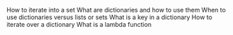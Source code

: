 How to iterate into a set
What are dictionaries and how to use them
When to use dictionaries versus lists or sets
What is a key in a dictionary
How to iterate over a dictionary
What is a lambda function

